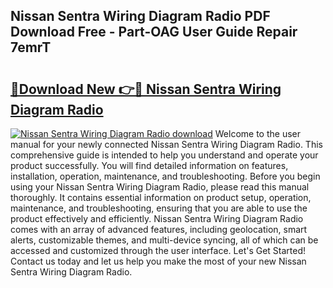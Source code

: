 ## Nissan Sentra Wiring Diagram Radio PDF Download Free - Part-OAG User Guide Repair 7emrT

# <h2><a href="http://dfqmpag.blite.top/?on=Nissan+Sentra+Wiring+Diagram+Radio">🔗Download New 👉🔴 Nissan Sentra Wiring Diagram Radio</a></h2>

[![Nissan Sentra Wiring Diagram Radio download](https://i.imgur.com/lujVjoI.png)](http://dfqmpag.blite.top/?on=Nissan+Sentra+Wiring+Diagram+Radio)
Welcome to the user manual for your newly connected Nissan Sentra Wiring Diagram Radio. This comprehensive guide is intended to help you understand and operate your product successfully. You will find detailed information on features, installation, operation, maintenance, and troubleshooting. Before you begin using your Nissan Sentra Wiring Diagram Radio, please read this manual thoroughly. It contains essential information on product setup, operation, maintenance, and troubleshooting, ensuring that you are able to use the product effectively and efficiently. Nissan Sentra Wiring Diagram Radio comes with an array of advanced features, including geolocation, smart alerts, customizable themes, and multi-device syncing, all of which can be accessed and customized through the user interface. Let's Get Started! Contact us today and let us help you make the most of your new Nissan Sentra Wiring Diagram Radio.
